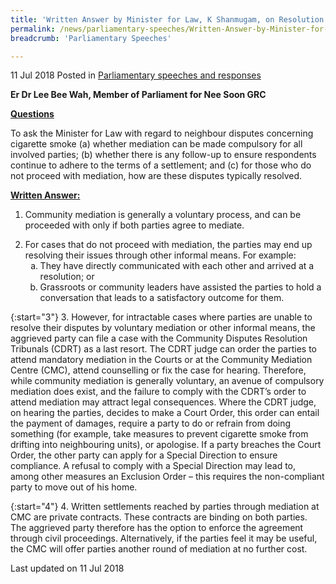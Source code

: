 ```yaml
---
title: 'Written Answer by Minister for Law, K Shanmugam, on Resolution of Neighbour Disputes over Cigarette Smoke'
permalink: /news/parliamentary-speeches/Written-Answer-by-Minister-for-Law-K-Shanmugam-on-Resolution-of-Neighbour-Disputes-over-Cigarette-Smoke
breadcrumb: 'Parliamentary Speeches'

---
```



11 Jul 2018 Posted in [Parliamentary speeches and responses](/news/parliamentary-speeches)

**Er Dr Lee Bee Wah, Member of Parliament for Nee Soon GRC**

**<u>Questions</u>**

To ask the Minister for Law with regard to neighbour disputes concerning cigarette smoke (a) whether mediation can be made compulsory for all involved parties; (b) whether there is any follow-up to ensure respondents continue to adhere to the terms of a settlement; and (c) for those who do not proceed with mediation, how are these disputes typically resolved.

**<u>Written Answer:</u>**

1. Community mediation is generally a voluntary process, and can be proceeded with only if both parties agree to mediate.

<ol start="2">
<li> For cases that do not proceed with mediation, the parties may end up resolving their issues through other informal means. For example:

<ol style="list-style-type: lower-alpha">
<li> They have directly communicated with each other and arrived at a resolution; or </li>
<li>Grassroots or community leaders have assisted the parties to hold a conversation that leads to a satisfactory outcome for them. </li>
</ol>

</li>
</ol>

{:start="3"}
3. However, for intractable cases where parties are unable to resolve their disputes by voluntary mediation or other informal means, the aggrieved party can file a case with the Community Disputes Resolution Tribunals (CDRT) as a last resort. The CDRT judge can order the parties to attend mandatory mediation in the Courts or at the Community Mediation Centre (CMC), attend counselling or fix the case for hearing. Therefore, while community mediation is generally voluntary, an avenue of compulsory mediation does exist, and the failure to comply with the CDRT’s order to attend mediation may attract legal consequences. Where the CDRT judge, on hearing the parties, decides to make a Court Order, this order can entail the payment of damages, require a party to do or refrain from doing something (for example, take measures to prevent cigarette smoke from drifting into neighbouring units), or apologise. If a party breaches the Court Order, the other party can apply for a Special Direction to ensure compliance. A refusal to comply with a Special Direction may lead to, among other measures an Exclusion Order – this requires the non-compliant party to move out of his home.

{:start="4"}
4. Written settlements reached by parties through mediation at CMC are private contracts. These contracts are binding on both parties. The aggrieved party therefore has the option to enforce the agreement through civil proceedings. Alternatively, if the parties feel it may be useful, the CMC will offer parties another round of mediation at no further cost.

<p class="right-side-updated">Last updated on 11 Jul 2018</p> 
